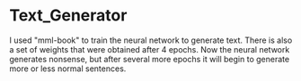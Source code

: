 # Text_Generator

I used "mml-book" to train the neural network to generate text. There is also a set of weights that were obtained after 4 epochs.
Now the neural network generates nonsense, but after several more epochs it will begin to generate more or less normal sentences.
